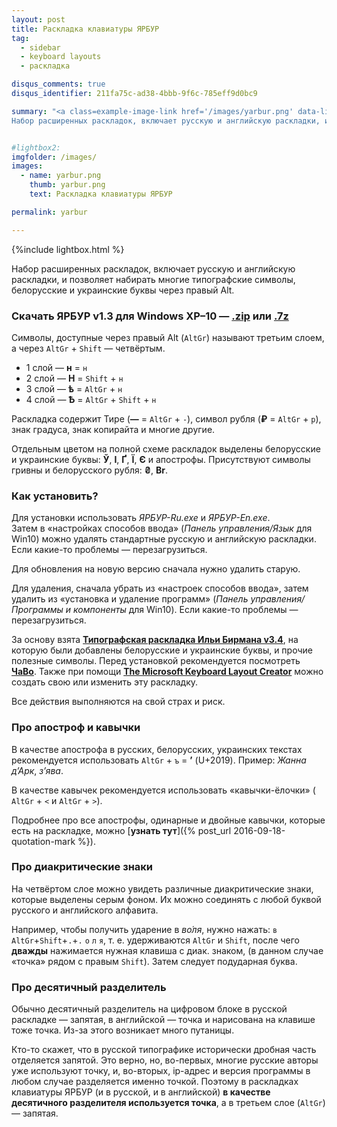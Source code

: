 ```yaml
---
layout: post
title: Раскладка клавиатуры ЯРБУР
tag:
  - sidebar
  - keyboard layouts
  - раскладка

disqus_comments: true
disqus_identifier: 211fa75c-ad38-4bbb-9f6c-785eff9d0bc9

summary: "<a class=example-image-link href='/images/yarbur.png' data-lightbox='yarbur' title='Раскладка клавиатуры ЯРБУР'><img class='example-image' src='/images/yarbur.png' alt='Раскладка клавиатуры ЯРБУР'></a>
Набор расширенных раскладок, включает русскую и английскую раскладки, и позволяет набирать многие типографские символы, белорусские и украинские буквы через правый Alt,"


#lightbox2:
imgfolder: /images/
images:
  - name: yarbur.png
    thumb: yarbur.png
    text: Раскладка клавиатуры ЯРБУР

permalink: yarbur

---
```


{%include lightbox.html %}

Набор расширенных раскладок, включает русскую и английскую раскладки, и позволяет набирать многие типографские символы, белорусские и украинские буквы через правый Alt.

<!--more-->

### Скачать ЯРБУР v1.3 для Windows XP–10 — **[.zip](https://github.com/yalov/yarbur-keyboard-layouts/releases/download/1.3/Yarbur_v1.3.zip)** или **[.7z](https://github.com/yalov/yarbur-keyboard-layouts/releases/download/1.3/Yarbur_v1.3.7z)**

Символы, доступные через правый Alt (`AltGr`) называют третьим слоем, а через `AltGr` + `Shift` — четвёртым.

* 1 слой — **н** = `н`
* 2 слой — **Н** = `Shift` + `н`
* 3 слой — **ѣ** = `AltGr` + `н`
* 4 слой — **Ѣ** = `AltGr` + `Shift` + `н`

Раскладка содержит Тире (**—** = `AltGr` + `-`), символ рубля (**₽** = `AltGr` + `р`),  знак градуса, знак копирайта и многие другие.

Отдельным цветом на полной схеме раскладок выделены белорусские и украинские буквы: **Ў**, **І**, **Ґ**, **Ї**, **Є** и апострофы. Присутствуют символы гривны и белорусского рубля:
**₴**, **Br**.

### Как установить?
Для установки использовать *ЯРБУР-Ru.exe* и *ЯРБУР-En.exe*.<br>
Затем в «настройках способов ввода» (*Панель управления/Язык* для Win10) можно удалять стандартные русскую и английскую раскладки. Если какие-то проблемы — перезагрузиться.

Для обновления на новую версию сначала нужно удалить старую.

Для удаления, сначала убрать из «настроек способов ввода», затем удалить из «установка и удаление программ» (*Панель управления/Программы и компоненты* для Win10). Если какие-то проблемы — перезагрузиться.

За основу взята [**Типографская раскладка Ильи Бирмана v3.4**](http://ilyabirman.ru/projects/typography-layout/), на которую были добавлены белорусские и украинские буквы, и прочие полезные символы. Перед установкой рекомендуется посмотреть [**ЧаВо**](http://ilyabirman.ru/projects/typography-layout/faq/). Также при помощи [**The Microsoft Keyboard Layout Creator**](https://msdn.microsoft.com/keyboardlayouts.aspx) можно создать свою или изменить эту раскладку.

Все действия выполняются на свой страх и риск.


### Про апостроф и кавычки

В качестве апострофа в русских, белорусских, украинских текстах рекомендуется использовать  `AltGr` + `ъ` = **’** (U+2019). Пример: *Жанна д’Арк*, *з’ява*.

В качестве кавычек рекомендуется использовать «кавычки-ёлочки» ( `AltGr` + `<` и `AltGr` + `>`).

Подробнее про все апострофы, одинарные и двойные кавычки, которые есть на раскладке, можно [**узнать тут**]({% post_url 2016-09-18-quotation-mark %}).


### Про диакритические знаки

На четвёртом слое можно увидеть различные диакритические знаки, которые выделены серым фоном. Их можно соединять с любой буквой русского и английского алфавита.

Например, чтобы получить ударение в *во́ля*, нужно нажать:
`в` `AltGr`+`Shift`+`.`+`.` `о` `л` `я`, т. е. удерживаются  `AltGr` и `Shift`, после чего **дважды** нажимается нужная клавиша с диак. знаком, (в данном случае «точка» рядом с правым `Shift`). Затем следует подударная буква.

### Про десятичный разделитель
Обычно десятичный разделитель на цифровом блоке в русской раскладке — запятая, в английской — точка и нарисована на клавише тоже точка. Из-за этого возникает много путаницы.

Кто-то скажет, что в русской типографике исторически дробная часть отделяется запятой. Это верно, но, во-первых, многие русские авторы уже используют точку, и, во-вторых, ip-адрес и версия программы в любом случае разделяется именно точкой. Поэтому в раскладках клавиатуры ЯРБУР (и в русской, и в английской) **в качестве десятичного разделителя используется точка**, а в третьем слое (`AltGr`) — запятая.
